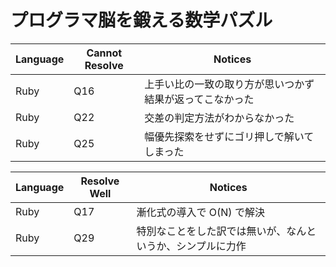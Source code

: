 # プログラマ脳を鍛える数学パズル

| Language | Cannot Resolve | Notices                                                  |
| -------- | -------------- | -------------------------------------------------------- |
| Ruby     | Q16            | 上手い比の一致の取り方が思いつかず結果が返ってこなかった |
| Ruby     | Q22            | 交差の判定方法がわからなかった                           |
| Ruby     | Q25            | 幅優先探索をせずにゴリ押しで解いてしまった               |

| Language | Resolve Well | Notices                                                    |
| -------- | ------------ | ---------------------------------------------------------- |
| Ruby     | Q17          | 漸化式の導入で O(N) で解決                                 |
| Ruby     | Q29          | 特別なことをした訳では無いが、なんというか、シンプルに力作 |
